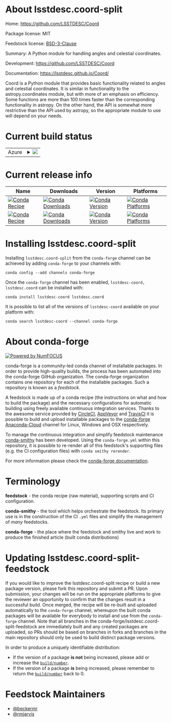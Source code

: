 About lsstdesc.coord-split
==========================

Home: https://github.com/LSSTDESC/Coord

Package license: MIT

Feedstock license: [BSD-3-Clause](https://github.com/conda-forge/lsstdesc.coord-feedstock/blob/master/LICENSE.txt)

Summary: A Python module for handling angles and celestial coordinates.

Development: https://github.com/LSSTDESC/Coord

Documentation: https://lsstdesc.github.io/Coord/

Coord is a Python module that provides basic functionality related to angles
and celestial coordinates. It is similar in functionality to the
astropy.coordinates module, but with more of an emphasis on efficiency. Some
functions are more than 100 times faster than the corresponding
functionality in astropy. On the other hand, the API is somewhat more
restrictive than the API used by astropy, so the appropriate module to use
will depend on your needs.


Current build status
====================


<table>
    
  <tr>
    <td>Azure</td>
    <td>
      <details>
        <summary>
          <a href="https://dev.azure.com/conda-forge/feedstock-builds/_build/latest?definitionId=601&branchName=master">
            <img src="https://dev.azure.com/conda-forge/feedstock-builds/_apis/build/status/lsstdesc.coord-feedstock?branchName=master">
          </a>
        </summary>
        <table>
          <thead><tr><th>Variant</th><th>Status</th></tr></thead>
          <tbody><tr>
              <td>linux_64_python3.6.____73_pypy</td>
              <td>
                <a href="https://dev.azure.com/conda-forge/feedstock-builds/_build/latest?definitionId=601&branchName=master">
                  <img src="https://dev.azure.com/conda-forge/feedstock-builds/_apis/build/status/lsstdesc.coord-feedstock?branchName=master&jobName=linux&configuration=linux_64_python3.6.____73_pypy" alt="variant">
                </a>
              </td>
            </tr><tr>
              <td>linux_64_python3.6.____cpython</td>
              <td>
                <a href="https://dev.azure.com/conda-forge/feedstock-builds/_build/latest?definitionId=601&branchName=master">
                  <img src="https://dev.azure.com/conda-forge/feedstock-builds/_apis/build/status/lsstdesc.coord-feedstock?branchName=master&jobName=linux&configuration=linux_64_python3.6.____cpython" alt="variant">
                </a>
              </td>
            </tr><tr>
              <td>linux_64_python3.7.____73_pypy</td>
              <td>
                <a href="https://dev.azure.com/conda-forge/feedstock-builds/_build/latest?definitionId=601&branchName=master">
                  <img src="https://dev.azure.com/conda-forge/feedstock-builds/_apis/build/status/lsstdesc.coord-feedstock?branchName=master&jobName=linux&configuration=linux_64_python3.7.____73_pypy" alt="variant">
                </a>
              </td>
            </tr><tr>
              <td>linux_64_python3.7.____cpython</td>
              <td>
                <a href="https://dev.azure.com/conda-forge/feedstock-builds/_build/latest?definitionId=601&branchName=master">
                  <img src="https://dev.azure.com/conda-forge/feedstock-builds/_apis/build/status/lsstdesc.coord-feedstock?branchName=master&jobName=linux&configuration=linux_64_python3.7.____cpython" alt="variant">
                </a>
              </td>
            </tr><tr>
              <td>linux_64_python3.8.____cpython</td>
              <td>
                <a href="https://dev.azure.com/conda-forge/feedstock-builds/_build/latest?definitionId=601&branchName=master">
                  <img src="https://dev.azure.com/conda-forge/feedstock-builds/_apis/build/status/lsstdesc.coord-feedstock?branchName=master&jobName=linux&configuration=linux_64_python3.8.____cpython" alt="variant">
                </a>
              </td>
            </tr><tr>
              <td>linux_64_python3.9.____cpython</td>
              <td>
                <a href="https://dev.azure.com/conda-forge/feedstock-builds/_build/latest?definitionId=601&branchName=master">
                  <img src="https://dev.azure.com/conda-forge/feedstock-builds/_apis/build/status/lsstdesc.coord-feedstock?branchName=master&jobName=linux&configuration=linux_64_python3.9.____cpython" alt="variant">
                </a>
              </td>
            </tr><tr>
              <td>osx_64_python3.6.____73_pypy</td>
              <td>
                <a href="https://dev.azure.com/conda-forge/feedstock-builds/_build/latest?definitionId=601&branchName=master">
                  <img src="https://dev.azure.com/conda-forge/feedstock-builds/_apis/build/status/lsstdesc.coord-feedstock?branchName=master&jobName=osx&configuration=osx_64_python3.6.____73_pypy" alt="variant">
                </a>
              </td>
            </tr><tr>
              <td>osx_64_python3.6.____cpython</td>
              <td>
                <a href="https://dev.azure.com/conda-forge/feedstock-builds/_build/latest?definitionId=601&branchName=master">
                  <img src="https://dev.azure.com/conda-forge/feedstock-builds/_apis/build/status/lsstdesc.coord-feedstock?branchName=master&jobName=osx&configuration=osx_64_python3.6.____cpython" alt="variant">
                </a>
              </td>
            </tr><tr>
              <td>osx_64_python3.7.____73_pypy</td>
              <td>
                <a href="https://dev.azure.com/conda-forge/feedstock-builds/_build/latest?definitionId=601&branchName=master">
                  <img src="https://dev.azure.com/conda-forge/feedstock-builds/_apis/build/status/lsstdesc.coord-feedstock?branchName=master&jobName=osx&configuration=osx_64_python3.7.____73_pypy" alt="variant">
                </a>
              </td>
            </tr><tr>
              <td>osx_64_python3.7.____cpython</td>
              <td>
                <a href="https://dev.azure.com/conda-forge/feedstock-builds/_build/latest?definitionId=601&branchName=master">
                  <img src="https://dev.azure.com/conda-forge/feedstock-builds/_apis/build/status/lsstdesc.coord-feedstock?branchName=master&jobName=osx&configuration=osx_64_python3.7.____cpython" alt="variant">
                </a>
              </td>
            </tr><tr>
              <td>osx_64_python3.8.____cpython</td>
              <td>
                <a href="https://dev.azure.com/conda-forge/feedstock-builds/_build/latest?definitionId=601&branchName=master">
                  <img src="https://dev.azure.com/conda-forge/feedstock-builds/_apis/build/status/lsstdesc.coord-feedstock?branchName=master&jobName=osx&configuration=osx_64_python3.8.____cpython" alt="variant">
                </a>
              </td>
            </tr><tr>
              <td>osx_64_python3.9.____cpython</td>
              <td>
                <a href="https://dev.azure.com/conda-forge/feedstock-builds/_build/latest?definitionId=601&branchName=master">
                  <img src="https://dev.azure.com/conda-forge/feedstock-builds/_apis/build/status/lsstdesc.coord-feedstock?branchName=master&jobName=osx&configuration=osx_64_python3.9.____cpython" alt="variant">
                </a>
              </td>
            </tr><tr>
              <td>osx_arm64_python3.8.____cpython</td>
              <td>
                <a href="https://dev.azure.com/conda-forge/feedstock-builds/_build/latest?definitionId=601&branchName=master">
                  <img src="https://dev.azure.com/conda-forge/feedstock-builds/_apis/build/status/lsstdesc.coord-feedstock?branchName=master&jobName=osx&configuration=osx_arm64_python3.8.____cpython" alt="variant">
                </a>
              </td>
            </tr><tr>
              <td>osx_arm64_python3.9.____cpython</td>
              <td>
                <a href="https://dev.azure.com/conda-forge/feedstock-builds/_build/latest?definitionId=601&branchName=master">
                  <img src="https://dev.azure.com/conda-forge/feedstock-builds/_apis/build/status/lsstdesc.coord-feedstock?branchName=master&jobName=osx&configuration=osx_arm64_python3.9.____cpython" alt="variant">
                </a>
              </td>
            </tr>
          </tbody>
        </table>
      </details>
    </td>
  </tr>
</table>

Current release info
====================

| Name | Downloads | Version | Platforms |
| --- | --- | --- | --- |
| [![Conda Recipe](https://img.shields.io/badge/recipe-lsstdesc--coord-green.svg)](https://anaconda.org/conda-forge/lsstdesc-coord) | [![Conda Downloads](https://img.shields.io/conda/dn/conda-forge/lsstdesc-coord.svg)](https://anaconda.org/conda-forge/lsstdesc-coord) | [![Conda Version](https://img.shields.io/conda/vn/conda-forge/lsstdesc-coord.svg)](https://anaconda.org/conda-forge/lsstdesc-coord) | [![Conda Platforms](https://img.shields.io/conda/pn/conda-forge/lsstdesc-coord.svg)](https://anaconda.org/conda-forge/lsstdesc-coord) |
| [![Conda Recipe](https://img.shields.io/badge/recipe-lsstdesc.coord-green.svg)](https://anaconda.org/conda-forge/lsstdesc.coord) | [![Conda Downloads](https://img.shields.io/conda/dn/conda-forge/lsstdesc.coord.svg)](https://anaconda.org/conda-forge/lsstdesc.coord) | [![Conda Version](https://img.shields.io/conda/vn/conda-forge/lsstdesc.coord.svg)](https://anaconda.org/conda-forge/lsstdesc.coord) | [![Conda Platforms](https://img.shields.io/conda/pn/conda-forge/lsstdesc.coord.svg)](https://anaconda.org/conda-forge/lsstdesc.coord) |

Installing lsstdesc.coord-split
===============================

Installing `lsstdesc.coord-split` from the `conda-forge` channel can be achieved by adding `conda-forge` to your channels with:

```
conda config --add channels conda-forge
```

Once the `conda-forge` channel has been enabled, `lsstdesc-coord, lsstdesc.coord` can be installed with:

```
conda install lsstdesc-coord lsstdesc.coord
```

It is possible to list all of the versions of `lsstdesc-coord` available on your platform with:

```
conda search lsstdesc-coord --channel conda-forge
```


About conda-forge
=================

[![Powered by NumFOCUS](https://img.shields.io/badge/powered%20by-NumFOCUS-orange.svg?style=flat&colorA=E1523D&colorB=007D8A)](http://numfocus.org)

conda-forge is a community-led conda channel of installable packages.
In order to provide high-quality builds, the process has been automated into the
conda-forge GitHub organization. The conda-forge organization contains one repository
for each of the installable packages. Such a repository is known as a *feedstock*.

A feedstock is made up of a conda recipe (the instructions on what and how to build
the package) and the necessary configurations for automatic building using freely
available continuous integration services. Thanks to the awesome service provided by
[CircleCI](https://circleci.com/), [AppVeyor](https://www.appveyor.com/)
and [TravisCI](https://travis-ci.com/) it is possible to build and upload installable
packages to the [conda-forge](https://anaconda.org/conda-forge)
[Anaconda-Cloud](https://anaconda.org/) channel for Linux, Windows and OSX respectively.

To manage the continuous integration and simplify feedstock maintenance
[conda-smithy](https://github.com/conda-forge/conda-smithy) has been developed.
Using the ``conda-forge.yml`` within this repository, it is possible to re-render all of
this feedstock's supporting files (e.g. the CI configuration files) with ``conda smithy rerender``.

For more information please check the [conda-forge documentation](https://conda-forge.org/docs/).

Terminology
===========

**feedstock** - the conda recipe (raw material), supporting scripts and CI configuration.

**conda-smithy** - the tool which helps orchestrate the feedstock.
                   Its primary use is in the construction of the CI ``.yml`` files
                   and simplify the management of *many* feedstocks.

**conda-forge** - the place where the feedstock and smithy live and work to
                  produce the finished article (built conda distributions)


Updating lsstdesc.coord-split-feedstock
=======================================

If you would like to improve the lsstdesc.coord-split recipe or build a new
package version, please fork this repository and submit a PR. Upon submission,
your changes will be run on the appropriate platforms to give the reviewer an
opportunity to confirm that the changes result in a successful build. Once
merged, the recipe will be re-built and uploaded automatically to the
`conda-forge` channel, whereupon the built conda packages will be available for
everybody to install and use from the `conda-forge` channel.
Note that all branches in the conda-forge/lsstdesc.coord-split-feedstock are
immediately built and any created packages are uploaded, so PRs should be based
on branches in forks and branches in the main repository should only be used to
build distinct package versions.

In order to produce a uniquely identifiable distribution:
 * If the version of a package **is not** being increased, please add or increase
   the [``build/number``](https://conda.io/docs/user-guide/tasks/build-packages/define-metadata.html#build-number-and-string).
 * If the version of a package **is** being increased, please remember to return
   the [``build/number``](https://conda.io/docs/user-guide/tasks/build-packages/define-metadata.html#build-number-and-string)
   back to 0.

Feedstock Maintainers
=====================

* [@beckermr](https://github.com/beckermr/)
* [@rmjarvis](https://github.com/rmjarvis/)

